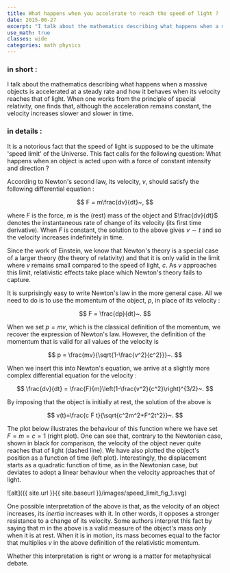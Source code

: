 ```yaml
---
title: What happens when you accelerate to reach the speed of light ?
date: 2015-06-27
excerpt: "I talk about the mathematics describing what happens when a massive objects is accelerated at a steady rate and how it behaves when its velocity reaches that of light working from the principles of special relativity."
use_math: true
classes: wide
categories: math physics
---
```



### in short :

I talk about the mathematics describing what happens when a massive objects is accelerated at a steady rate and how it behaves when its velocity reaches that of light. When one works from the principle of special relativity, one finds that, although the acceleration remains constant, the velocity increases slower and slower in time.

### in details :

It is a notorious fact that the speed of light is supposed to be the ultimate 'speed limit' of the Universe. This fact calls for the following question: What happens when an object is acted upon with a force of constant intensity and direction ?

According to Newton's second law, its velocity, $v$, should satisfy the following differential equation :

$$
 F = m\frac{dv}{dt}~,
$$

where $F$ is the force, $m$ is the (rest) mass of the object and $\frac{dv}{dt}$ denotes the instantaneous rate of change of its velocity (its first time derivative). When $F$ is constant, the solution to the above gives $v \sim t$ and so the velocity increases indefinitely in time.

Since the work of Einstein, we know that Newton's theory is a special case of a larger theory (the theory of relativity) and that it is only valid in the limit where $v$ remains small compared to the speed of light, $c$. As $v$ approaches this limit, relativistic effects take place which Newton's theory fails to capture.

It is surprisingly easy to write Newton's law in the more general case. All we need to do is to use the momentum of the object, $p$, in place of its velocity :

$$
 F = \frac{dp}{dt}~.
$$

When we set $p=mv$, which is the classical definition of the momentum, we recover the expression of Newton's law. However, the definition of the momentum that is valid for all values of the velocity is

$$
 p = \frac{mv}{\sqrt{1-\frac{v^2}{c^2}}}~.
$$

When we insert this into Newton's equation, we arrive at a slightly more complex differential equation for the velocity :

$$
 \frac{dv}{dt} = \frac{F}{m}\left(1-\frac{v^2}{c^2}\right)^{3/2}~.
$$

By imposing that the object is initially at rest, the solution of the above is

$$
 v(t)=\frac{c F t}{\sqrt{c^2m^2+F^2t^2}}~.
$$

The plot below illustrates the behaviour of this function where we have set $F=m=c=1$ (right plot). One can see that, contrary to the Newtonian case, shown in black for comparison, the velocity of the object never quite reaches that of light (dashed line). We have also plotted the object's position as a function of time (left plot). Interestingly, the displacement starts as a quadratic function of time, as in the Newtonian case, but deviates to adopt a linear behaviour when the velocity approaches that of light.

![alt]({{ site.url }}{{ site.baseurl }}/images/speed_limit_fig_1.svg)

One possible interpretation of the above is that, as the velocity of an object increases, its *inertia* increases with it. In other words, it opposes a stronger resistance to a change of its velocity. Some authors interpret this fact by saying that $m$ in the above is a valid measure of the object's mass only when it is at rest. When it is in motion, its mass becomes equal to the factor that multiplies $v$ in the above definition of the relativistic momentum.

Whether this interpretation is right or wrong is a matter for metaphysical debate.
